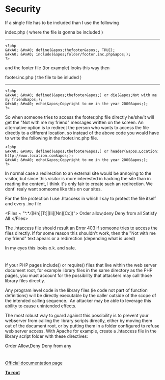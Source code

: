 # Security





If a single file has to be included than I use the following

index.php ( where the file is gonna be included )
___________


```
<?php
&#xA0; &#xA0; define(&apos;thefooter&apos;, TRUE);
&#xA0; &#xA0; include(&apos;folder/footer.inc.php&apos;);
?>
```


and the footer file (for example) looks this way then

footer.inc.php ( the file to be inluded )
___________


```
<?php
&#xA0; &#xA0; defined(&apos;thefooter&apos;) or die(&apos;Not with me my friend&apos;);
&#xA0; &#xA0; echo(&apos;Copyright to me in the year 2000&apos;);
?>
```


So when someone tries to access the footer.php file directly he/she/it will get the &quot;Not with me my friend&quot; messages written on the screen. An alternative option is to redirect the person who wants to access the file directly to a different location, so instead of the above code you would have to write the following in the footer.inc.php file.



```
<?php
&#xA0; &#xA0; defined(&apos;thefooter&apos;) or header(&apos;Location: http://www.location.com&apos;);
&#xA0; &#xA0; echo(&apos;Copyright to me in the year 2000&apos;);
?>
```


In normal case a redirection to an external site would be annoying to the visitor, but since this visitor is more interested in hacking the site than in reading the content, I think it&apos;s only fair to create such an redirection. We dont&apos; realy want someome like this on our sites.

For the file protection I use .htaccess in which I say to protect the file itself and every .inc file

&lt;Files ~ &quot;^.*\.([Hh][Tt]|[Ii][Nn][Cc])&quot;&gt;
Order allow,deny
Deny from all
Satisfy All
&lt;/Files&gt;

The .htaccess file should result an Error 403 if someone tries to access the files directly. If for some reason this shouldn&apos;t work, then the &quot;Not with me my friend&quot; text apears or a redirection (depending what is used)

In my eyes this looks o.k. and safe.

  

#



If your PHP pages include() or require() files that live within the web server document root, for example library files in the same directory as the PHP pages, you must account for the possibility that attackers may call those library files directly.&#xA0; 

Any program level code in the library files (ie code not part of function definitions) will be directly executable by the caller outside of the scope of the intended calling sequence.&#xA0; An attacker may be able to leverage this ability to cause unintended effects.

The most robust way to guard against this possibility is to prevent your webserver from calling the library scripts directly, either by moving them out of the document root, or by putting them in a folder configured to refuse web server access. With Apache for example, create a .htaccess file in the library script folder with these directives:

Order Allow,Deny
Deny from any

  

#

[Official documentation page](https://www.php.net/manual/en/security.php)

**[To root](/README.md)**